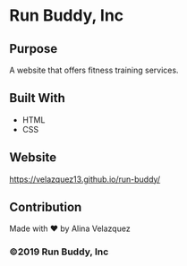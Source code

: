 # Run Buddy, Inc

## Purpose
A website that offers fitness training services. 

## Built With
* HTML
* CSS

## Website
https://velazquez13.github.io/run-buddy/

## Contribution
Made with ❤️ by Alina Velazquez

### ©️2019 Run Buddy, Inc 
